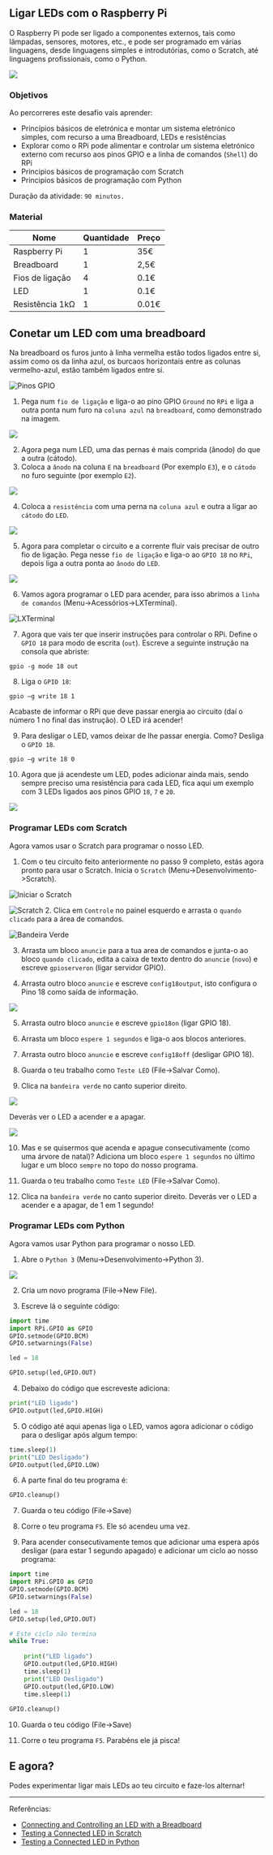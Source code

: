 ## Ligar LEDs com o Raspberry Pi

O  Raspberry Pi pode ser ligado a componentes externos, tais como lâmpadas, sensores, motores, etc., e pode ser programado em várias linguagens, desde linguagens simples e introdutórias, como o Scratch, até linguagens profissionais, como o Python.

![](https://www.raspberrypi.org/documentation/usage/gpio/images/gpio-led.png)

### Objetivos

Ao percorreres este desafio vais aprender:

* Princípios básicos de eletrónica e montar um sistema eletrónico simples, com recurso a uma Breadboard, LEDs e resistências
* Explorar como o RPi pode alimentar e controlar um sistema eletrónico externo com recurso aos pinos GPIO e a linha de comandos (`Shell`) do RPi
* Principios básicos de programação com Scratch
* Principios básicos de programação com Python

Duração da atividade: `90 minutos.`

### Material

| Nome | Quantidade | Preço |
| --- | --- | --- |
|Raspberry Pi |1 |35€ |
|Breadboard |1 |2,5€ |
|Fios de ligação |4 |0.1€ |
|LED |1 |0.1€ |
|Resistência 1kΩ |1 |0.01€ |

## Conetar um LED com uma breadboard

Na breadboard os furos junto à linha vermelha estão todos ligados entre si, assim como os da linha azul, os burcaos horizontais entre as colunas vermelho-azul, estão também ligados entre si.

![Pinos GPIO](https://www.raspberrypi.org/learning/physical-computing-guide/images/gpio-numbers-pi2.png)

1. Pega num `fio de ligação` e liga-o ao pino GPIO `Ground` no `RPi` e liga a outra ponta num furo na `coluna azul` na `breadboard`, como demonstrado na imagem.

 ![](https://www.raspberrypi.org/learning/physical-computing-guide/images/gpio-connect-ground.png)

2. Agora pega num LED, uma das pernas é mais comprida (ânodo) do que a outra (cátodo). 
3. Coloca a `ânodo` na coluna `E` na `breadboard` (Por exemplo `E3`), e o `cátodo` no furo seguinte (por exemplo `E2`).

 ![](https://www.raspberrypi.org/learning/physical-computing-guide/images/gpio-connect-red-led.png)

4. Coloca a `resistência` com uma perna na `coluna azul` e outra a ligar ao `cátodo` do `LED`.

 ![](https://www.raspberrypi.org/learning/physical-computing-guide/images/gpio-connect-resistor.png)

5. Agora para completar o circuito e a corrente fluir vais precisar de outro fio de ligação.
Pega nesse `fio de ligação` e liga-o ao `GPIO 18` no `RPi`, depois liga a outra ponta ao `ânodo` do `LED`.

 ![](https://www.raspberrypi.org/learning/physical-computing-guide/images/gpio-complete-circuit.png)

6. Vamos agora programar o LED para acender, para isso abrimos a `linha de comandos` (Menu->Acessórios->LXTerminal).

 ![LXTerminal](https://www.raspberrypi.org/documentation/usage/terminal/images/lxterminal.png)

7. Agora que vais ter que inserir instruções para controlar o RPi.
Define o `GPIO 18` para modo de escrita (`out`). Escreve a seguinte instrução na consola que abriste:
```
gpio -g mode 18 out
```

8. Liga o `GPIO 18`:

 ```
gpio –g write 18 1
```
Acabaste de informar o RPi que deve passar energia ao circuito (daí o número 1 no final das instrução). O LED irá acender!

9. Para desligar o LED, vamos deixar de lhe passar energia. Como? Desliga o `GPIO 18`.

 ```
gpio –g write 18 0
```

10. Agora que já acendeste um LED, podes adicionar ainda mais, sendo sempre preciso uma resistência para cada LED, fica aqui um exemplo com 3 LEDs ligados aos pinos GPIO `18`, `7` e `20`.

 ![](https://www.raspberrypi.org/learning/physical-computing-guide/images/gpio-complete-circuit2.png)

### Programar LEDs com Scratch

Agora vamos usar o Scratch para programar o nosso LED.

1. Com o teu circuito feito anteriormente no passo 9 completo, estás agora pronto para usar o Scratch. Inicia o `Scratch` (Menu->Desenvolvimento->Scratch).

 ![Iniciar o Scratch](https://www.raspberrypi.org/learning/physical-computing-guide/images/scratch-icon.png)

 ![Scratch](https://www.raspberrypi.org/learning/physical-computing-guide/images/Scratch-interface.png)
2. Clica em `Controle` no painel esquerdo e arrasta o `quando clicado` para a área de comandos.

 ![Bandeira Verde](https://www.raspberrypi.org/learning/physical-computing-guide/images/green_flag.png)

3. Arrasta um bloco `anuncie` para a tua area de comandos e junta-o ao bloco `quando clicado`, edita a caixa de texto dentro do `anuncie` (`novo`) e escreve `gpioserveron` (ligar servidor GPIO).

4. Arrasta outro bloco `anuncie` e escreve `config18output`, isto configura o Pino 18 como saída de informação.

 ![](https://www.raspberrypi.org/learning/physical-computing-guide/images/scratch_config.png)

5. Arrasta outro bloco `anuncie` e escreve `gpio18on` (ligar GPIO 18).

6. Arrasta um bloco `espere 1 segundos` e liga-o aos blocos anteriores.

7. Arrasta outro bloco `anuncie` e escreve `config18off` (desligar GPIO 18).

8. Guarda o teu trabalho como `Teste LED` (File->Salvar Como).

9. Clica na `bandeira verde` no canto superior direito.

 ![](https://www.raspberrypi.org/learning/physical-computing-guide/images/green_flag_icon.png)

 Deverás ver o LED a acender e a apagar.

 ![](https://www.raspberrypi.org/learning/physical-computing-guide/images/scratch_complete.png)

10. Mas e se quisermos que acenda e apague consecutivamente (como uma árvore de natal)?
Adiciona um bloco `espere 1 segundos` no último lugar e um bloco `sempre` no topo do nosso programa.

11. Guarda o teu trabalho como `Teste LED` (File->Salvar Como).

12. Clica na `bandeira verde` no canto superior direito.
Deverás ver o LED a acender e a apagar, de 1 em 1 segundo!

### Programar LEDs com Python

Agora vamos usar Python para programar o nosso LED.

1. Abre o `Python 3` (Menu->Desenvolvimento->Python 3).

 ![](https://www.raspberrypi.org/learning/physical-computing-guide/images/open_idle.png)

2. Cria um novo programa (File->New File).

3. Escreve lá o seguinte código:

 ```python
 import time
 import RPi.GPIO as GPIO
 GPIO.setmode(GPIO.BCM)
 GPIO.setwarnings(False)

 led = 18

 GPIO.setup(led,GPIO.OUT)
 ```

4. Debaixo do código que escreveste adiciona:
 ```python
 print("LED ligado")
 GPIO.output(led,GPIO.HIGH)
 ```

5. O código até aqui apenas liga o LED, vamos agora adicionar o código para o desligar após algum tempo:

 ```python
 time.sleep(1)
 print("LED Desligado")
 GPIO.output(led,GPIO.LOW)
 ```

6. A parte final do teu programa é:

 ```python
 GPIO.cleanup()
 ```

7. Guarda o teu código (File->Save)

8. Corre o teu programa `F5`. Ele só acendeu uma vez.

9. Para acender consecutivamente temos que adicionar uma espera após desligar (para estar 1 segundo apagado) e adicionar um ciclo ao nosso programa:

 ```python
 import time
 import RPi.GPIO as GPIO
 GPIO.setmode(GPIO.BCM)
 GPIO.setwarnings(False)

 led = 18
 GPIO.setup(led,GPIO.OUT)

 # Este ciclo não termina
 while True:
    
     print("LED ligado")
     GPIO.output(led,GPIO.HIGH)
     time.sleep(1)
     print("LED Desligado")
     GPIO.output(led,GPIO.LOW)
     time.sleep(1)
    
 GPIO.cleanup()
 ```
10. Guarda o teu código (File->Save)

11. Corre o teu programa `F5`. Parabéns ele já pisca!

## E agora?

Podes experimentar ligar mais LEDs ao teu circuito e faze-los alternar!

---
Referências: 
* [Connecting and Controlling an LED with a Breadboard](https://www.raspberrypi.org/learning/physical-computing-guide/connect-leds/)
* [Testing a Connected LED in Scratch](https://www.raspberrypi.org/learning/physical-computing-guide/test-led-scratch/)
* [Testing a Connected LED in Python](https://www.raspberrypi.org/learning/physical-computing-guide/test-led-python/)